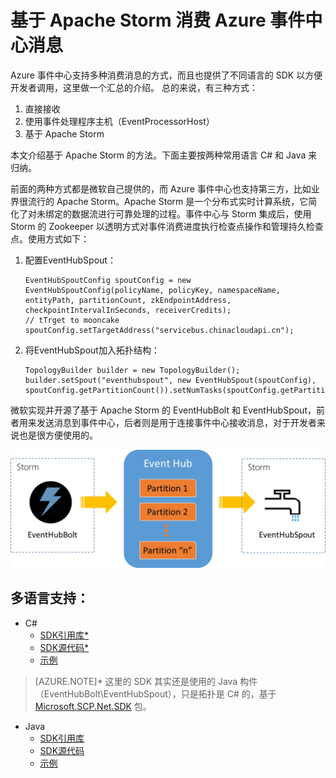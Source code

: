 <properties
	pageTitle="基于 Apache Storm 消费 Azure 事件中心消息"
	description="基于 Apache Storm 消费 Azure 事件中心消息"
	service="microsoft.notificationhubs"
	resource="notificationhubs"
	authors=""
	displayOrder=""
	selfHelpType=""
	supportTopicIds=""
	productPesIds=""
	resourceTags="Event Hubs, Apache Storm"
	cloudEnvironments="MoonCake" />
<tags
	ms.service="notification-hubs-aog"
	ms.date=""
	wacn.date="01/12/2017" />
# 基于 Apache Storm 消费 Azure 事件中心消息

Azure 事件中心支持多种消费消息的方式，而且也提供了不同语言的 SDK 以方便开发者调用，这里做一个汇总的介绍。
总的来说，有三种方式：

1.	直接接收
2.	使用事件处理程序主机（EventProcessorHost）
3.	基于 Apache Storm

本文介绍基于 Apache Storm 的方法。下面主要按两种常用语言 C# 和 Java 来归纳。

前面的两种方式都是微软自己提供的，而 Azure 事件中心也支持第三方，比如业界很流行的 Apache Storm。Apache Storm 是一个分布式实时计算系统，它简化了对未绑定的数据流进行可靠处理的过程。事件中心与 Storm 集成后，使用 Storm 的 Zookeeper 以透明方式对事件消费进度执行检查点操作和管理持久检查点。使用方式如下：

1.	配置EventHubSpout：

		EventHubSpoutConfig spoutConfig = new EventHubSpoutConfig(policyName, policyKey, namespaceName, entityPath, partitionCount, zkEndpointAddress, checkpointIntervalInSeconds, receiverCredits);
		// tTrget to mooncake
		spoutConfig.setTargetAddress("servicebus.chinacloudapi.cn");

2.	将EventHubSpout加入拓扑结构：

		TopologyBuilder builder = new TopologyBuilder();
		builder.setSpout("eventhubspout", new EventHubSpout(spoutConfig), spoutConfig.getPartitionCount()).setNumTasks(spoutConfig.getPartitionCount());

微软实现并开源了基于 Apache Storm 的 EventHubBolt 和 EventHubSpout，前者用来发送消息到事件中心，后者则是用于连接事件中心接收消息，对于开发者来说也是很方便使用的。
 
![flow](./media/aog-notification-hubs-apache-storm-consume-message/flow.png)

## 多语言支持：
*	C# 
	*	[SDK引用库*](https://mvnrepository.com/artifact/org.apache.storm/storm-eventhubs)
	*	[SDK源代码*](https://github.com/apache/storm/tree/master/external/storm-eventhubs)
	*	[示例](https://github.com/Azure-Samples/hdinsight-dotnet-java-storm-eventhub)

>[AZURE.NOTE]* 这里的 SDK 其实还是使用的 Java 构件（EventHubBolt\EventHubSpout），只是拓扑是 C# 的，基于 [Microsoft.SCP.Net.SDK](https://www.nuget.org/packages/Microsoft.SCP.Net.SDK/) 包。

*	Java 
	*	[SDK引用库](https://mvnrepository.com/artifact/org.apache.storm/storm-eventhubs)
	*	[SDK源代码](https://github.com/apache/storm/tree/master/external/storm-eventhubs)
	*	[示例](https://github.com/allenhula/azure-china-get-started/tree/master/EventHub/Java)
